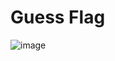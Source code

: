 # Guess Flag

![image](https://user-images.githubusercontent.com/12739843/151008897-239a46bf-a005-4ef7-b1c8-3902b3ac0a79.png)

